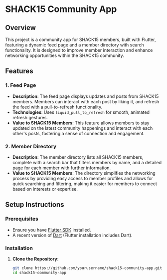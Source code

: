 # SHACK15 Community App

## Overview
This project is a community app for SHACK15 members, built with Flutter, featuring a dynamic feed page and a member directory with search functionality. It is designed to improve member interaction and enhance networking opportunities within the SHACK15 community.

## Features

### 1. Feed Page
- **Description**: The feed page displays updates and posts from SHACK15 members. Members can interact with each post by liking it, and refresh the feed with a pull-to-refresh functionality.
- **Technologies**: Uses `liquid_pull_to_refresh` for smooth, animated refresh gestures.
- **Value to SHACK15 Members**: This feature allows members to stay updated on the latest community happenings and interact with each other's posts, fostering a sense of connection and engagement.

### 2. Member Directory
- **Description**: The member directory lists all SHACK15 members, complete with a search bar that filters members by name, and a detailed page for each member with further information.
- **Value to SHACK15 Members**: The directory simplifies the networking process by providing easy access to member profiles and allows for quick searching and filtering, making it easier for members to connect based on interests or expertise.

## Setup Instructions

### Prerequisites
- Ensure you have [Flutter SDK](https://flutter.dev/docs/get-started/install) installed.
- A recent version of [Dart](https://dart.dev/get-dart) (Flutter installation includes Dart).

### Installation

1. **Clone the Repository**:
   ```bash
   git clone https://github.com/yourusername/shack15-community-app.git
   cd shack15-community-app
